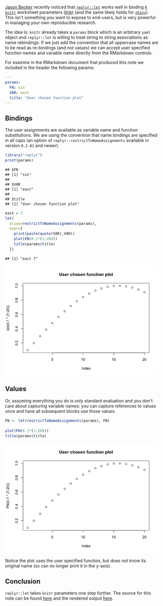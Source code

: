[Jason Becker](http://jsonbecker.com) recently noticed that [`replyr::let`](https://github.com/WinVector/replyr) works well in binding [`R`](https://cran.r-project.org) [`knitr`](https://CRAN.R-project.org/package=knitr) worksheet parameters ([link](https://twitter.com/jsonbecker/status/815953228642811905)) (and the same likely holds for [`shiny`](http://shiny.rstudio.com)). This isn't something you want to expose to end-users, but is very powerful in managing your own reproducible research.

The idea is: `knitr` already takes a `params` block which is an arbitrary `yaml` object and `replyr::let` is willing to treat string to string associations as name rebindings. If we just add the convention that all uppercase names are to be read as re-bindings (and not values) we can accept user specified function names and variable name directly from the RMarkdown controls.

For examine in the RMarkdown document that produced this note we included in the header the following params:

``` yaml
---
params:
  FN: sin
  VAR: east
  title: "User chosen function plot"
---
```

Bindings
--------

The user assignments are available as variable name and function substitutions. We are using the convention that name bindings are specified in all caps (an option of `replyr::restrictToNameAssignments` available in version `0.2.01` and newer).

``` r
library("replyr")
print(params)
```

    ## $FN
    ## [1] "sin"
    ## 
    ## $VAR
    ## [1] "east"
    ## 
    ## $title
    ## [1] "User chosen function plot"

``` r
east = 7
let(
  alias=restrictToNameAssignments(params),
  expr={ 
    print(paste(quote(VAR),VAR))
    plot(FN(0.1*(1:20)))
    title(params$title)
  })
```

    ## [1] "east 7"

![](KnitrParameters_files/figure-markdown_github/bindings-1.png)

Values
------

Or, assuming everything you do is only standard evaluation and you don't care about capturing variable names: you can capture references to values once and have all subsequent blocks use those values.

``` r
FN <- let(restrictToNameAssignments(params), FN)

plot(FN(0.1*(1:20)))
title(params$title)
```

![](KnitrParameters_files/figure-markdown_github/values-1.png)

Notice the plot uses the user specified function, but does not know its original name (so can no longer print it in the y-axis).

Conclusion
----------

`replyr::let` takes `knitr` parameters one step further. The source for this note can be found [here](https://github.com/WinVector/replyr/blob/master/extras/KnitrParameters.Rmd) and the rendered output [here](https://github.com/WinVector/replyr/blob/master/extras/KnitrParameters.md).
